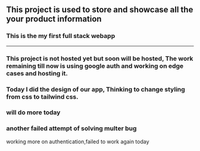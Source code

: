 ## This project is used to store and showcase all the your product information

### This is the my first full stack webapp

---

### This project is not hosted yet but soon will be hosted, The work remaining till now is using google auth and working on edge cases and hosting it.

### Today I did the design of our app, Thinking to change styling from css to tailwind css.

### will do more today

### another failed attempt of solving multer bug

working more on authentication,failed to work again today


